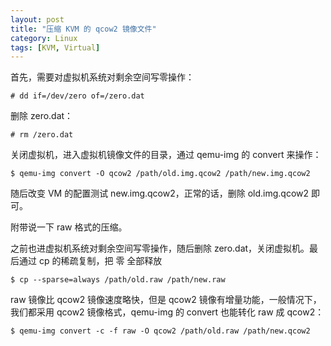 ```yaml
---
layout: post
title: "压缩 KVM 的 qcow2 镜像文件"
category: Linux
tags: [KVM, Virtual]
---
```


首先，需要对虚拟机系统对剩余空间写零操作：

    # dd if=/dev/zero of=/zero.dat

删除 zero.dat：

    # rm /zero.dat

关闭虚拟机，进入虚拟机镜像文件的目录，通过 qemu-img 的 convert 来操作：

    $ qemu-img convert -O qcow2 /path/old.img.qcow2 /path/new.img.qcow2

<!-- more -->

随后改变 VM 的配置测试 new.img.qcow2，正常的话，删除 old.img.qcow2 即可。

附带说一下 raw 格式的压缩。

之前也进虚拟机系统对剩余空间写零操作，随后删除 zero.dat，关闭虚拟机。最后通过 cp 的稀疏复制，把 零 全部释放

    $ cp --sparse=always /path/old.raw /path/new.raw

raw 镜像比 qcow2 镜像速度略快，但是 qcow2 镜像有增量功能，一般情况下，我们都采用 qcow2 镜像格式，qemu-img 的 convert 也能转化 raw 成 qcow2：

    $ qemu-img convert -c -f raw -O qcow2 /path/old.raw /path/new.qcow2
